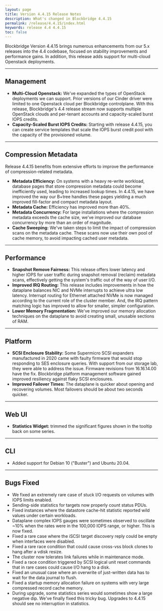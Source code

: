 ```yaml
---
layout: page
title: Version 4.4.15 Release Notes
description: What's changed in Blockbridge 4.4.15
permalink: /release/4.4.15/index.html
keywords: release 4.4 4.4.15
toc: false
---
```


Blockbridge Version 4.4.15 brings numerous enhancements from our 5.x releases
into the 4.4 codebase, focused on stability improvements and performance gains.
In addition, this release adds support for multi-cloud Openstack deployments.

---

Management
----------

* **Multi-Cloud Openstack:** We've expanded the types of OpenStack deployments
we can support.  Prior versions of our Cinder driver were limited to one
Openstack cloud per Blockbridge controlplane.  With this release, Blockbridge's
4.4 release stream now supports multiple OpenStack clouds and per-tenant
accounts and capacity-scaled burst IOPS credits.
* **Capacity-Scaled Burst IOPS Credits:** Starting with release 4.4.15, you can
create service templates that scale the IOPS burst credit pool with the
capacity of the provisioned volume.

---

Compression Metadata
--------------------

Release 4.4.15 benefits from extensive efforts to improve the performance of
compression-related metadata.

* **Metadata Efficiency:** On systems with a heavy re-write workload, database
pages that store compression metadata could become inefficiently used, leading
to increased lookup times.  In 4.4.15, we have improved the way our B+tree
handles these pages yielding a much improved fill-factor and compact metadata
layout.
* **Metadata Cache:** Efficiency has improved more than 40%.
* **Metadata Concurrency:** For large installations where the compression
metadata exceeds the cache size, we've improved our database concurrency by
more than an order of magnitude.
* **Cache Sweeping:** We've taken steps to limit the impact of compression
scans on the metadata cache.  These scans now use their own pool of cache
memory, to avoid impacting cached user metadata.

---

Performance
-----------

* **Snapshot Remove Fairness:** This release offers lower latency and higher
IOPS for user traffic during snapshot removal (reclaim) metadata scans,
effectively getting the system's traffic out of the way of user I/O.
* **Improved IRQ Routing:** This release includes improvements in how the
dataplane balances NIC and NVMe interrupts to achieve ultra low latency.
Interrupt routing for Ethernet attached NVMe is now managed according to the
current role of the cluster member.  And, the IRQ pattern matching logic has
improved to allow for smaller, simpler configuration.
* **Lower Memory Fragmentation:** We've improved our memory allocation
techniques on the dataplane to avoid creating small, unusable sections of RAM.

---

Platform
--------

* **SCSI Enclosure Stability:** Some Supermicro SCSI expanders manufactured in
2020 came with faulty firmware that would stop responding to SES enclosure
queries.  With support from our storage lab, they were able to address the
issue.  Firmware revisions from 16.16.14.00 have the fix.  Blockbridge platform
management software gained improved resiliency against flaky SCSI enclosures.
* **Improved Failover Times:** The dataplane is quicker about opening and
recovering volumes.  Most failovers should be about two seconds quicker.

---

Web UI
------

* **Statistics Widget:** trimmed the significant figures shown in the tooltip
  back on some series.

---
 
CLI
---

* Added support for Debian 10 ("Buster") and Ubuntu 20.04.

---

Bugs Fixed
----------

* We fixed an extremely rare case of stuck I/O requests on volumes with IOPS
  limits enabled.
* Sending-side statistics for targets now properly count status PDUs.
* Fixed instances where the datastore cache-hit statistic reported wild values
  under certain workloads.
* Dataplane complex IOPS gauges were sometimes observed to oscillate ~10% when
  the rates were in the 100,000 IOPS range, or higher.  This is now fixed.
* Fixed a rare case where the iSCSI target discovery reply could be empty when
  interfaces were disabled.
* Fixed a rare race condition that could cause cross-vss block clones to hang
  after a vdisk resize.
* The cluster now tolerates link failures while in maintenance mode.
* Fixed a race condition triggered by SCSI logical unit reset commands that in
  rare cases could cause I/O hang to a disk.
* Fixed an unusual case where an overwrite of just-written data has to wait for
  the data journal to flush.
* Fixed a startup memory allocation failure on systems with very large
  compressed record cache memory.
* During upgrade, some statistics series would sometimes show a large negative
  dip.  We've finally fixed this tricky bug.  Upgrades to 4.4.15 should see no
  interruption in statistics.

